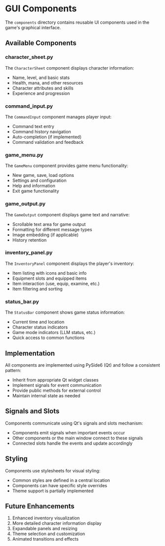 # GUI Components

The `components` directory contains reusable UI components used in the game's graphical interface.

## Available Components

### character_sheet.py

The `CharacterSheet` component displays character information:
- Name, level, and basic stats
- Health, mana, and other resources
- Character attributes and skills
- Experience and progression

### command_input.py

The `CommandInput` component manages player input:
- Command text entry
- Command history navigation
- Auto-completion (if implemented)
- Command validation and feedback

### game_menu.py

The `GameMenu` component provides game menu functionality:
- New game, save, load options
- Settings and configuration
- Help and information
- Exit game functionality

### game_output.py

The `GameOutput` component displays game text and narrative:
- Scrollable text area for game output
- Formatting for different message types
- Image embedding (if applicable)
- History retention

### inventory_panel.py

The `InventoryPanel` component displays the player's inventory:
- Item listing with icons and basic info
- Equipment slots and equipped items
- Item interaction (use, equip, examine, etc.)
- Item filtering and sorting

### status_bar.py

The `StatusBar` component shows game status information:
- Current time and location
- Character status indicators
- Game mode indicators (LLM status, etc.)
- Quick access to common functions

## Implementation

All components are implemented using PySide6 (Qt) and follow a consistent pattern:
- Inherit from appropriate Qt widget classes
- Implement signals for event communication
- Provide public methods for external control
- Maintain internal state as needed

## Signals and Slots

Components communicate using Qt's signals and slots mechanism:
- Components emit signals when important events occur
- Other components or the main window connect to these signals
- Connected slots handle the events and update accordingly

## Styling

Components use stylesheets for visual styling:
- Common styles are defined in a central location
- Components can have specific style overrides
- Theme support is partially implemented

## Future Enhancements

1. Enhanced inventory visualization
2. More detailed character information display
3. Expandable panels and resizing
4. Theme selection and customization
5. Animated transitions and effects
